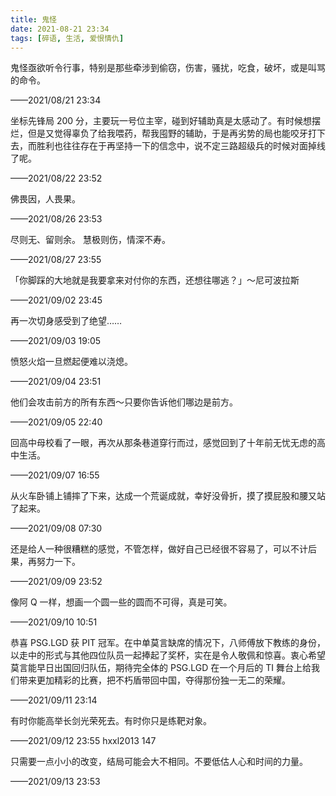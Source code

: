 ```yaml
---
title: 鬼怪
date: 2021-08-21 23:34
tags: [碎语, 生活, 爱恨情仇]
---
```


鬼怪亟欲听令行事，特别是那些牵涉到偷窃，伤害，骚扰，吃食，破坏，或是叫骂的命令。

——2021/08/21 23:34

坐标先锋局 200 分，主要玩一号位主宰，碰到好辅助真是太感动了。有时候想摆烂，但是又觉得辜负了给我喂药，帮我囤野的辅助，于是再劣势的局也能咬牙打下去，而胜利也往往存在于再坚持一下的信念中，说不定三路超级兵的时候对面掉线了呢。

——2021/08/22 23:52

佛畏因，人畏果。

——2021/08/26 23:53

尽则无、留则余。 慧极则伤，情深不寿。

——2021/08/27 23:55

「你脚踩的大地就是我要拿来对付你的东西，还想往哪逃？」～尼可波拉斯

——2021/09/02 23:45

再一次切身感受到了绝望……

——2021/09/03 19:05

愤怒火焰一旦燃起便难以浇熄。

——2021/09/04 23:51

他们会攻击前方的所有东西～只要你告诉他们哪边是前方。

——2021/09/05 22:40

回高中母校看了一眼，再次从那条巷道穿行而过，感觉回到了十年前无忧无虑的高中生活。

——2021/09/07 16:55

从火车卧铺上铺摔了下来，达成一个荒诞成就，幸好没骨折，摸了摸屁股和腰又站了起来。

——2021/09/08 07:30

还是给人一种很糟糕的感觉，不管怎样，做好自己已经很不容易了，可以不计后果，再努力一下。

——2021/09/09 23:52

像阿 Q 一样，想画一个圆一些的圆而不可得，真是可笑。

——2021/09/10 10:51

恭喜 PSG.LGD 获 PIT 冠军。在中单莫言缺席的情况下，八师傅放下教练的身份，以走中的形式与其他四位队员一起捧起了奖杯，实在是令人敬佩和惊喜。衷心希望莫言能早日出国回归队伍，期待完全体的 PSG.LGD 在一个月后的 TI 舞台上给我们带来更加精彩的比赛，把不朽盾带回中国，夺得那份独一无二的荣耀。

——2021/09/11 23:14

有时你能高举长剑光荣死去。有时你只是练靶对象。

——2021/09/12 23:55 hxxl2013 147

只需要一点小小的改变，结局可能会大不相同。不要低估人心和时间的力量。

——2021/09/13 23:53
